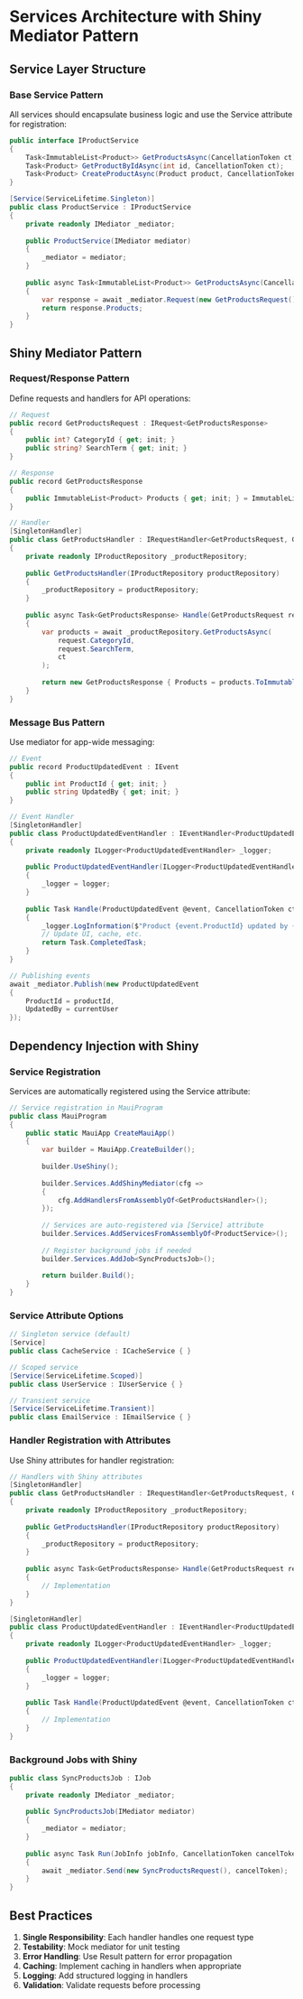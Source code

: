 # Services Architecture with Shiny Mediator Pattern

## Service Layer Structure

### Base Service Pattern
All services should encapsulate business logic and use the Service attribute for registration:

```csharp
public interface IProductService
{
    Task<ImmutableList<Product>> GetProductsAsync(CancellationToken ct);
    Task<Product> GetProductByIdAsync(int id, CancellationToken ct);
    Task<Product> CreateProductAsync(Product product, CancellationToken ct);
}

[Service(ServiceLifetime.Singleton)]
public class ProductService : IProductService
{
    private readonly IMediator _mediator;
    
    public ProductService(IMediator mediator)
    {
        _mediator = mediator;
    }
    
    public async Task<ImmutableList<Product>> GetProductsAsync(CancellationToken ct)
    {
        var response = await _mediator.Request(new GetProductsRequest(), ct);
        return response.Products;
    }
}
```

## Shiny Mediator Pattern

### Request/Response Pattern
Define requests and handlers for API operations:

```csharp
// Request
public record GetProductsRequest : IRequest<GetProductsResponse>
{
    public int? CategoryId { get; init; }
    public string? SearchTerm { get; init; }
}

// Response
public record GetProductsResponse
{
    public ImmutableList<Product> Products { get; init; } = ImmutableList<Product>.Empty;
}

// Handler
[SingletonHandler]
public class GetProductsHandler : IRequestHandler<GetProductsRequest, GetProductsResponse>
{
    private readonly IProductRepository _productRepository;
    
    public GetProductsHandler(IProductRepository productRepository)
    {
        _productRepository = productRepository;
    }
    
    public async Task<GetProductsResponse> Handle(GetProductsRequest request, CancellationToken ct)
    {
        var products = await _productRepository.GetProductsAsync(
            request.CategoryId, 
            request.SearchTerm, 
            ct
        );
        
        return new GetProductsResponse { Products = products.ToImmutableList() };
    }
}
```

### Message Bus Pattern
Use mediator for app-wide messaging:

```csharp
// Event
public record ProductUpdatedEvent : IEvent
{
    public int ProductId { get; init; }
    public string UpdatedBy { get; init; }
}

// Event Handler
[SingletonHandler]
public class ProductUpdatedEventHandler : IEventHandler<ProductUpdatedEvent>
{
    private readonly ILogger<ProductUpdatedEventHandler> _logger;
    
    public ProductUpdatedEventHandler(ILogger<ProductUpdatedEventHandler> logger)
    {
        _logger = logger;
    }
    
    public Task Handle(ProductUpdatedEvent @event, CancellationToken ct)
    {
        _logger.LogInformation($"Product {event.ProductId} updated by {event.UpdatedBy}");
        // Update UI, cache, etc.
        return Task.CompletedTask;
    }
}

// Publishing events
await _mediator.Publish(new ProductUpdatedEvent 
{ 
    ProductId = productId,
    UpdatedBy = currentUser 
});
```

## Dependency Injection with Shiny

### Service Registration
Services are automatically registered using the Service attribute:

```csharp
// Service registration in MauiProgram
public class MauiProgram
{
    public static MauiApp CreateMauiApp()
    {
        var builder = MauiApp.CreateBuilder();
        
        builder.UseShiny();
        
        builder.Services.AddShinyMediator(cfg => 
        {
            cfg.AddHandlersFromAssemblyOf<GetProductsHandler>();
        });
        
        // Services are auto-registered via [Service] attribute
        builder.Services.AddServicesFromAssemblyOf<ProductService>();
        
        // Register background jobs if needed
        builder.Services.AddJob<SyncProductsJob>();
        
        return builder.Build();
    }
}
```

### Service Attribute Options
```csharp
// Singleton service (default)
[Service]
public class CacheService : ICacheService { }

// Scoped service
[Service(ServiceLifetime.Scoped)]
public class UserService : IUserService { }

// Transient service
[Service(ServiceLifetime.Transient)]
public class EmailService : IEmailService { }
```

### Handler Registration with Attributes
Use Shiny attributes for handler registration:

```csharp
// Handlers with Shiny attributes
[SingletonHandler]
public class GetProductsHandler : IRequestHandler<GetProductsRequest, GetProductsResponse>
{
    private readonly IProductRepository _productRepository;
    
    public GetProductsHandler(IProductRepository productRepository)
    {
        _productRepository = productRepository;
    }
    
    public async Task<GetProductsResponse> Handle(GetProductsRequest request, CancellationToken ct)
    {
        // Implementation
    }
}

[SingletonHandler]
public class ProductUpdatedEventHandler : IEventHandler<ProductUpdatedEvent>
{
    private readonly ILogger<ProductUpdatedEventHandler> _logger;
    
    public ProductUpdatedEventHandler(ILogger<ProductUpdatedEventHandler> logger)
    {
        _logger = logger;
    }
    
    public Task Handle(ProductUpdatedEvent @event, CancellationToken ct)
    {
        // Implementation
    }
}
```

### Background Jobs with Shiny
```csharp
public class SyncProductsJob : IJob
{
    private readonly IMediator _mediator;
    
    public SyncProductsJob(IMediator mediator)
    {
        _mediator = mediator;
    }
    
    public async Task Run(JobInfo jobInfo, CancellationToken cancelToken)
    {
        await _mediator.Send(new SyncProductsRequest(), cancelToken);
    }
}
```

## Best Practices

1. **Single Responsibility**: Each handler handles one request type
2. **Testability**: Mock mediator for unit testing
3. **Error Handling**: Use Result<T> pattern for error propagation
4. **Caching**: Implement caching in handlers when appropriate
5. **Logging**: Add structured logging in handlers
6. **Validation**: Validate requests before processing